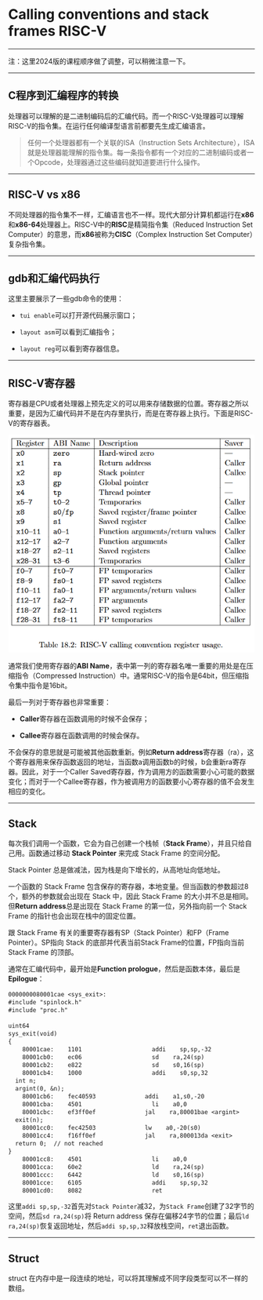 # Calling conventions and stack frames RISC-V

---

注：这里2024版的课程顺序做了调整，可以稍微注意一下。

---

## C程序到汇编程序的转换

处理器可以理解的是二进制编码后的汇编代码。而一个RISC-V处理器可以理解RISC-V的指令集。在运行任何编译型语言前都要先生成汇编语言。

> 任何一个处理器都有一个关联的ISA（Instruction Sets Architecture），ISA就是处理器能理解的指令集。每一条指令都有一个对应的二进制编码或者一个Opcode，处理器通过这些编码就知道要进行什么操作。

---

## RISC-V vs x86

不同处理器的指令集不一样，汇编语言也不一样。现代大部分计算机都运行在**x86**和**x86-64**处理器上。RISC-V中的**RISC**是精简指令集（Reduced Instruction Set Computer）的意思，而**x86**被称为**CISC**（Complex Instruction Set Computer）复杂指令集。

---

## gdb和汇编代码执行

这里主要展示了一些gdb命令的使用：

- `tui enable`可以打开源代码展示窗口；

- `layout asm`可以看到汇编指令；

- `layout reg`可以看到寄存器信息。

---

## RISC-V寄存器

寄存器是CPU或者处理器上预先定义的可以用来存储数据的位置。寄存器之所以重要，是因为汇编代码并不是在内存里执行，而是在寄存器上执行。下面是RISC-V的寄存器表。

![2025-04-02-14-53-21-image.png](..\image\2025-04-02-14-53-21-image.png)

通常我们使用寄存器的**ABI Name**，表中第一列的寄存器名唯一重要的用处是在压缩指令（Compressed Instruction）中。通常RISC-V的指令是64bit，但压缩指令集中指令是16bit。

最后一列对于寄存器也非常重要：

- **Caller**寄存器在函数调用的时候不会保存；

- **Callee**寄存器在函数调用的时候会保存。

不会保存的意思就是可能被其他函数重新。例如**Return address**寄存器（ra），这个寄存器用来保存函数返回的地址，当函数a调用函数b的时候，b会重新ra寄存器。因此，对于一个Caller Saved寄存器，作为调用方的函数需要小心可能的数据变化；而对于一个Callee寄存器，作为被调用方的函数要小心寄存器的值不会发生相应的变化。

---

## Stack

每次我们调用一个函数，它会为自己创建一个栈帧（**Stack Frame**），并且只给自己用。函数通过移动 **Stack Pointer** 来完成 Stack Frame 的空间分配。

 Stack Pointer 总是做减法，因为栈是向下增长的，从高地址向低地址。

一个函数的 Stack Frame 包含保存的寄存器，本地变量。但当函数的参数超过8个，额外的参数就会出现在 Stack 中，因此 Stack Frame 的大小并不总是相同。但**Return address**总是出现在 Stack Frame 的第一位，另外指向前一个 Stack Frame 的指针也会出现在栈中的固定位置。

跟 Stack Frame 有关的重要寄存器有SP（Stack Pointer）和FP（Frame Pointer）。SP指向 Stack 的底部并代表当前Stack Frame的位置，FP指向当前 Stack Frame 的顶部。

通常在汇编代码中，最开始是**Function prologue**，然后是函数本体，最后是**Epilogue**：

```asm6502
0000000080001cae <sys_exit>:
#include "spinlock.h"
#include "proc.h"

uint64
sys_exit(void)
{
    80001cae:    1101                    addi    sp,sp,-32
    80001cb0:    ec06                    sd    ra,24(sp)
    80001cb2:    e822                    sd    s0,16(sp)
    80001cb4:    1000                    addi    s0,sp,32
  int n;
  argint(0, &n);
    80001cb6:    fec40593              addi    a1,s0,-20
    80001cba:    4501                    li    a0,0
    80001cbc:    ef3ff0ef              jal    ra,80001bae <argint>
  exit(n);
    80001cc0:    fec42503              lw    a0,-20(s0)
    80001cc4:    f16ff0ef              jal    ra,800013da <exit>
  return 0;  // not reached
}
    80001cc8:    4501                    li    a0,0
    80001cca:    60e2                    ld    ra,24(sp)
    80001ccc:    6442                    ld    s0,16(sp)
    80001cce:    6105                    addi    sp,sp,32
    80001cd0:    8082                    ret
```

这里`addi sp,sp,-32`首先对`Stack Pointer`减32，为`Stack Frame`创建了32字节的空间，然后`sd ra,24(sp)`将 Return address 保存在偏移24字节的位置；最后`ld ra,24(sp)`恢复返回地址，然后`addi sp,sp,32`释放栈空间，`ret`退出函数。

---

## Struct

 struct 在内存中是一段连续的地址，可以将其理解成不同字段类型可以不一样的数组。
